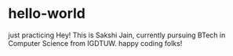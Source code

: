 # hello-world
just practicing
Hey! This is Sakshi Jain, currently pursuing BTech in Computer Science from IGDTUW.
happy coding folks!

